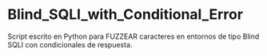 # Blind_SQLI_with_Conditional_Error

Script escrito en Python para FUZZEAR caracteres en entornos de tipo Blind SQLI con condicionales de respuesta.
